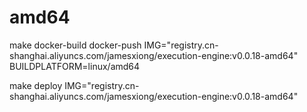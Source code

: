 

# amd64

make docker-build docker-push IMG="registry.cn-shanghai.aliyuncs.com/jamesxiong/execution-engine:v0.0.18-amd64" BUILDPLATFORM=linux/amd64

make deploy IMG="registry.cn-shanghai.aliyuncs.com/jamesxiong/execution-engine:v0.0.18-amd64"


